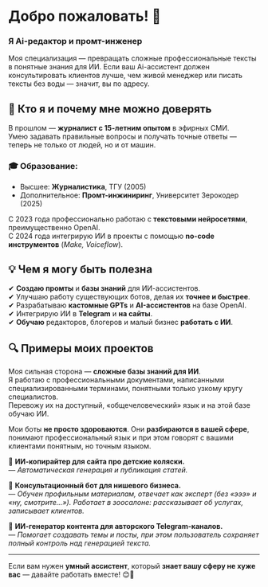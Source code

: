 # Добро пожаловать! 👋  

### Я Ai-редактор и промт-инженер  
Моя специализация — превращать сложные профессиональные тексты в понятные знания для ИИ. Если ваш Ai-ассистент должен консультировать клиентов лучше, чем живой менеджер или писать тексты без воды — значит, вы по адресу.  

## 🧐 Кто я и почему мне можно доверять  

В прошлом — **журналист с 15-летним опытом** в эфирных СМИ.  
Умею задавать правильные вопросы и получать точные ответы — теперь не только от людей, но и от машин.

### 🎓 Образование:  
- Высшее: **Журналистика**, ТГУ (2005)  
- Дополнительное: **Промт-инжиниринг**, Университет Зерокодер (2025)  

С 2023 года профессионально работаю с **текстовыми нейросетями**, преимущественно OpenAI.  
С 2024 года интегрирую ИИ в проекты с помощью **no-code инструментов** (*Make, Voiceflow*).  

## 💡 Чем я могу быть полезна  
✔ **Создаю промты** и **базы знаний** для ИИ-ассистентов.  
✔ Улучшаю работу существующих ботов, делая их **точнее и быстрее**.  
✔ Разрабатываю **кастомные GPTs** и **AI-ассистентов** на базе OpenAI.  
✔ Интегрирую ИИ в **Telegram** и **на сайты**.  
✔ **Обучаю** редакторов, блогеров и малый бизнес **работать с ИИ**.  

## 🔍 Примеры моих проектов  

Моя сильная сторона — **сложные базы знаний для ИИ**.  
Я работаю с профессиональными документами, написанными специализированными терминами, понятными только узкому кругу специалистов.  
Перевожу их на доступный, «общечеловеческий» язык и на этой базе обучаю ИИ.  

Мои боты **не просто здороваются**. Они **разбираются в вашей сфере**, понимают профессиональный язык и при этом говорят с вашими клиентами понятным, но точным языком.  

📌 **ИИ-копирайтер для сайта про детские коляски.**  
— *Автоматическая генерация и публикация статей.*  

📌 **Консультационный бот для нишевого бизнеса.**  
— *Обучен профильным материалам, отвечает как эксперт (без «эээ» и «ну, смотрите...»). Работает в зоосалоне: рассказывает об услугах, записывает клиентов.*  

📌 **ИИ-генератор контента для авторского Telegram-каналов.**  
— *Помогает создавать темы и посты, при этом пользователь сохраняет полный контроль над генерацией текста.*  

---

Если вам нужен **умный ассистент**, который **знает вашу сферу не хуже вас** — давайте работать вместе! 😊🚀  
